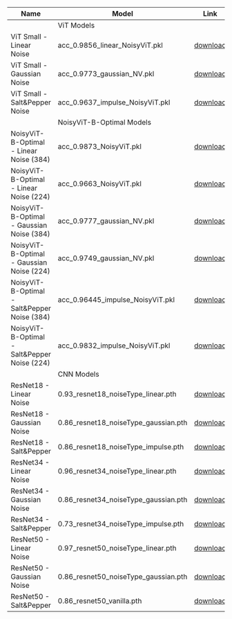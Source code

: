 
| Name | Model | Link |
|-------|-------|------|
| | ViT Models| |
ViT Small - Linear Noise | acc_0.9856_linear_NoisyViT.pkl | [download](https://drive.usercontent.google.com/download?id=12hdbT_hHuwiND3mx6zmGMsF52m1ICayt&export=download&authuser=0) |
ViT Small - Gaussian Noise | acc_0.9773_gaussian_NV.pkl | [download](https://drive.usercontent.google.com/download?id=13R4Noie2e0ZCeimxZ040zQGUPzJvfKqL&export=download&authuser=0) |
ViT Small - Salt&Pepper Noise | acc_0.9637_impulse_NoisyViT.pkl | [download](https://drive.usercontent.google.com/download?id=14LTSgVnTidXGGgMzG7Sf25G9E5GNE9OR&export=download&authuser=0) |
| | NoisyViT-B-Optimal Models | |
NoisyViT-B-Optimal - Linear Noise (384)| acc_0.9873_NoisyViT.pkl | [download](https://drive.usercontent.google.com/download?id=10ecUE2mnOEMoYYQydvpTyFP_AosFiES9&export=download&authuser=0) |
NoisyViT-B-Optimal - Linear Noise (224)| acc_0.9663_NoisyViT.pkl | [download](https://drive.usercontent.google.com/download?id=11Bp6kdFqRxISQ5o7uDTJotUQUn39na5Z&export=download&authuser=0) |
NoisyViT-B-Optimal - Gaussian Noise (384)| acc_0.9777_gaussian_NV.pkl | [download](https://drive.usercontent.google.com/download?id=1-k8PoI2cNel28BRmKoMKLmLVwtVJzCHp&export=download&authuser=0) |
NoisyViT-B-Optimal - Gaussian Noise (224)| acc_0.9749_gaussian_NV.pkl | [download](https://drive.usercontent.google.com/download?id=10H6z-XJmsnjK9-izWT_6xQWQiv_gdOog&export=download&authuser=0) |
NoisyViT-B-Optimal - Salt&Pepper Noise (384)| acc_0.96445_impulse_NoisyViT.pkl | [download](https://drive.usercontent.google.com/download?id=1-DTIUJnTRBv4qQwRvi7-quNYbAK_qZdK&export=download&authuser=0) |
NoisyViT-B-Optimal - Salt&Pepper Noise (224)| acc_0.9832_impulse_NoisyViT.pkl | [download](https://drive.usercontent.google.com/download?id=108DnZ0nn_WKUNDSWuNDwjfRSnLgu5Yr2&export=download&authuser=0) |
| | CNN Models | |
ResNet18 - Linear Noise | 0.93_resnet18_noiseType_linear.pth | [download](https://drive.usercontent.google.com/download?id=11QA31OzPxsQzbL6W85S5HPSmi_YUEBKp&export=download&authuser=0) |
ResNet18 - Gaussian Noise | 0.86_resnet18_noiseType_gaussian.pth | [download](https://drive.usercontent.google.com/download?id=11psFDf9CgWCSLgf4qL8N0WwVMnPH23Bw&export=download&authuser=0) |
ResNet18 - Salt&Pepper | 0.86_resnet18_noiseType_impulse.pth | [download](https://drive.usercontent.google.com/download?id=10tFN_IIbLS9E0Sff3e9TC1X8IL9Imgdm&export=download&authuser=0) |
ResNet34 - Linear Noise | 0.96_resnet34_noiseType_linear.pth | [download](https://drive.usercontent.google.com/download?id=1-uhzjkZHEsd5wQW5lgvLLyKZiP_-JWEd&export=download&authuser=0) |
ResNet34 - Gaussian Noise | 0.86_resnet34_noiseType_gaussian.pth | [download](https://drive.usercontent.google.com/download?id=10bZc5LaltnNiaE1fnNPJIJgtvc9wgbcu&export=download&authuser=0) |
ResNet34 - Salt&Pepper | 0.73_resnet34_noiseType_impulse.pth | [download](https://drive.usercontent.google.com/download?id=10lvvqG6QTfne7I5kMl7cQy1HhdvK_4dB&export=download&authuser=0) |
ResNet50 - Linear Noise | 0.97_resnet50_noiseType_linear.pth | [download](https://drive.usercontent.google.com/download?id=1-WFu7zDW3yyrBA0zuNZ_1GRkzNof6d1S&export=download&authuser=0) |
ResNet50 - Gaussian Noise | 0.86_resnet50_noiseType_gaussian.pth | [download](https://drive.usercontent.google.com/download?id=1056cRFOSsTM_4SY28GfjkJ-aSbmTDYPT&export=download&authuser=0) |
ResNet50 - Salt&Pepper | 0.86_resnet50_vanilla.pth | [download](https://drive.usercontent.google.com/download?id=10r_U-pmgCqco7GfJFTGawPvLBl57N5Ah&export=download&authuser=0) |

